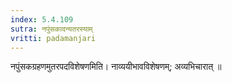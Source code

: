 ```yaml
---
index: 5.4.109
sutra: नपुंसकादन्यतरस्याम्
vritti: padamanjari
---
```


 नपुंसकग्रहणमुतरपदविशेषणमिति। नाव्ययीभावविशेषणम्; अव्यभिचारात् ॥
